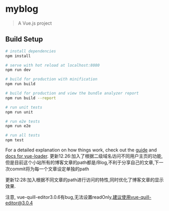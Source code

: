 # myblog

> A Vue.js project

## Build Setup

``` bash
# install dependencies
npm install

# serve with hot reload at localhost:8080
npm run dev

# build for production with minification
npm run build

# build for production and view the bundle analyzer report
npm run build --report

# run unit tests
npm run unit

# run e2e tests
npm run e2e

# run all tests
npm test
```

For a detailed explanation on how things work, check out the [guide](http://vuejs-templates.github.io/webpack/) and [docs for vue-loader](http://vuejs.github.io/vue-loader).
更新12.26:加入了根据二级域名访问不同用户主页的功能, 但是目前这个小站所有的博客文章的path都是/Blog,不利于分享自己的文章,下一次commit将为每一个文章设定单独的path

更新12:28:加入根据不同文章的path进行访问的特性,同时优化了博客文章的显示效果.

注意, vue-quill-editor3.0.6有bug,无法设置readOnly,建议使用vue-quill-editor@3.0.4
